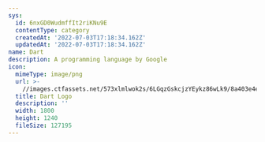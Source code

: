 ```yaml
---
sys:
  id: 6nxGD0WudmffIt2riKNu9E
  contentType: category
  createdAt: '2022-07-03T17:18:34.162Z'
  updatedAt: '2022-07-03T17:18:34.162Z'
name: Dart
description: A programming language by Google
icon:
  mimeType: image/png
  url: >-
    //images.ctfassets.net/573xlmlwok2s/6LGqzGskcjzYEykz86wLk9/8a403e4e6f00e550c4eb6cd275857513/dart_logo.png
  title: Dart Logo
  description: ''
  width: 1800
  height: 1240
  fileSize: 127195
---
```

